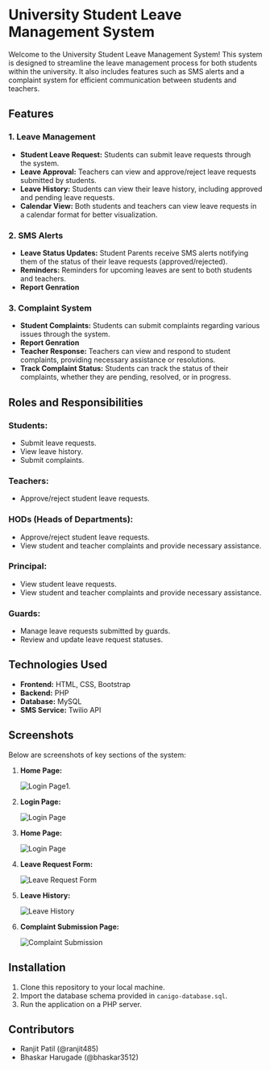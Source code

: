 # University Student Leave Management System

Welcome to the University Student Leave Management System! This system is designed to streamline the leave management process for both students within the university. It also includes features such as SMS alerts and a complaint system for efficient communication between students and teachers.

## Features

### 1. Leave Management
   - **Student Leave Request:** Students can submit leave requests through the system.
   - **Leave Approval:** Teachers can view and approve/reject leave requests submitted by students.
   - **Leave History:** Students can view their leave history, including approved and pending leave requests.
   - **Calendar View:** Both students and teachers can view leave requests in a calendar format for better visualization.

### 2. SMS Alerts
   - **Leave Status Updates:** Student Parents receive SMS alerts notifying them of the status of their leave requests (approved/rejected).
   - **Reminders:** Reminders for upcoming leaves are sent to both students and teachers.
   - **Report Genration**


### 3. Complaint System
   - **Student Complaints:** Students can submit complaints regarding various issues through the system.
   - **Report Genration**
   - **Teacher Response:** Teachers can view and respond to student complaints, providing necessary assistance or resolutions.
   - **Track Complaint Status:** Students can track the status of their complaints, whether they are pending, resolved, or in progress.

## Roles and Responsibilities

### Students:
- Submit leave requests.
- View leave history.
- Submit complaints.

### Teachers:
- Approve/reject student leave requests.

### HODs (Heads of Departments):
- Approve/reject student leave requests.
- View student and teacher complaints and provide necessary assistance.

### Principal:
- View student leave requests.
- View student and teacher complaints and provide necessary assistance.

### Guards:
- Manage leave requests submitted by guards.
- Review and update leave request statuses.

## Technologies Used

- **Frontend:** HTML, CSS, Bootstrap
- **Backend:** PHP
- **Database:** MySQL
- **SMS Service:** Twilio API

## Screenshots

Below are screenshots of key sections of the system:

1. **Home Page:**

   ![Login Page](Screenshots/index.png)1.

2. **Login Page:**

   ![Login Page](Screenshots/login.png)

3. **Home Page:**

   ![Login Page](Screenshots/student_home.png)

4. **Leave Request Form:**

   ![Leave Request Form](Screenshots/home.png)

5. **Leave History:**

   ![Leave History](Screenshots/history.png)

6. **Complaint Submission Page:**

   ![Complaint Submission](Screenshots/complaints.png)


## Installation

1. Clone this repository to your local machine.
2. Import the database schema provided in `canigo-database.sql`.
3. Run the application on a PHP server.

## Contributors

- Ranjit Patil (@ranjit485)
- Bhaskar Harugade (@bhaskar3512)
